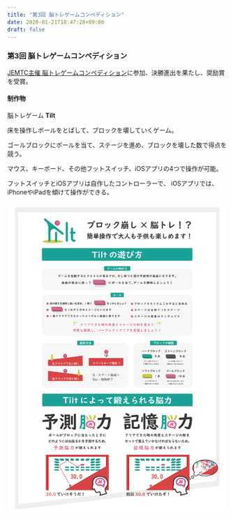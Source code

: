 ```yaml
---
title: "第3回 脳トレゲームコンペディション"
date: 2020-01-21T18:47:28+09:00
draft: false
---
```


### 第3回 脳トレゲームコンペディション
[JEMTC主催 脳トレゲームコンペディション](https://jemtcgamecontests.net/)に参加、決勝進出を果たし、奨励賞を受賞。
#### 制作物
脳トレゲーム **Tilt**

床を操作しボールをとばして、ブロックを壊していくゲーム。

ゴールブロックにボールを当て、ステージを進め、ブロックを壊した数で得点を競う。

マウス、キーボード、その他フットスイッチ、iOSアプリの4つで操作が可能。

フットスイッチとiOSアプリは自作したコントローラーで、
iOSアプリでは、iPhoneやiPadを傾けて操作ができる。

![Tilt&nbspポスター](/projects/nagoya2019/ignoreslide/Tilt_poster.png.skip)
